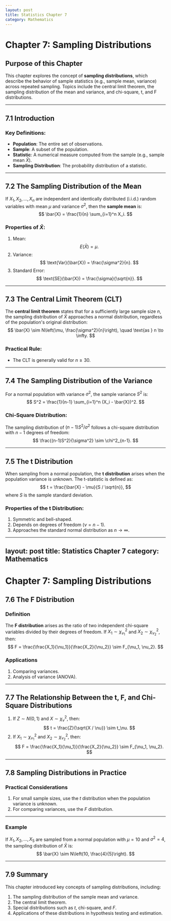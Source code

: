 ```yaml
---
layout: post
title: Statistics Chapter 7
category: Mathematics
---
```


# Chapter 7: Sampling Distributions

## Purpose of this Chapter
This chapter explores the concept of **sampling distributions**, which describe the behavior of sample statistics (e.g., sample mean, variance) across repeated sampling. Topics include the central limit theorem, the sampling distribution of the mean and variance, and chi-square, t, and F distributions.

---

## 7.1 Introduction

### Key Definitions:
- **Population**: The entire set of observations.
- **Sample**: A subset of the population.
- **Statistic**: A numerical measure computed from the sample (e.g., sample mean $\bar{X}$).
- **Sampling Distribution**: The probability distribution of a statistic.

---

## 7.2 The Sampling Distribution of the Mean

If $X_1, X_2, \ldots, X_n$ are independent and identically distributed (i.i.d.) random variables with mean $\mu$ and variance $\sigma^2$, then the **sample mean** is:
$$
\bar{X} = \frac{1}{n} \sum_{i=1}^n X_i.
$$

### Properties of $\bar{X}$:
1. Mean:
   $$
   E(\bar{X}) = \mu.
   $$
2. Variance:
   $$
   \text{Var}(\bar{X}) = \frac{\sigma^2}{n}.
   $$
3. Standard Error:
   $$
   \text{SE}(\bar{X}) = \frac{\sigma}{\sqrt{n}}.
   $$

---

## 7.3 The Central Limit Theorem (CLT)

The **central limit theorem** states that for a sufficiently large sample size $n$, the sampling distribution of $\bar{X}$ approaches a normal distribution, regardless of the population's original distribution:
$$
\bar{X} \sim N\left(\mu, \frac{\sigma^2}{n}\right), \quad \text{as } n \to \infty.
$$

### Practical Rule:
- The CLT is generally valid for $n \geq 30$.

---

## 7.4 The Sampling Distribution of the Variance

For a normal population with variance $\sigma^2$, the sample variance $S^2$ is:
$$
S^2 = \frac{1}{n-1} \sum_{i=1}^n (X_i - \bar{X})^2.
$$

### Chi-Square Distribution:
The sampling distribution of $(n-1)S^2/\sigma^2$ follows a chi-square distribution with $n-1$ degrees of freedom:
$$
\frac{(n-1)S^2}{\sigma^2} \sim \chi^2_{n-1}.
$$

---

## 7.5 The t Distribution

When sampling from a normal population, the **t distribution** arises when the population variance is unknown. The t-statistic is defined as:
$$
t = \frac{\bar{X} - \mu}{S / \sqrt{n}},
$$
where $S$ is the sample standard deviation.

### Properties of the t Distribution:
1. Symmetric and bell-shaped.
2. Depends on degrees of freedom ($\nu = n-1$).
3. Approaches the standard normal distribution as $n \to \infty$.

---
layout: post
title: Statistics Chapter 7
category: Mathematics
---

# Chapter 7: Sampling Distributions

## 7.6 The F Distribution

### Definition

The **F distribution** arises as the ratio of two independent chi-square variables divided by their degrees of freedom. If $X_1 \sim \chi^2_{\nu_1}$ and $X_2 \sim \chi^2_{\nu_2}$, then:
$$
F = \frac{\frac{X_1}{\nu_1}}{\frac{X_2}{\nu_2}} \sim F_{\nu_1, \nu_2}.
$$

### Applications
1. Comparing variances.
2. Analysis of variance (ANOVA).

---

## 7.7 The Relationship Between the t, F, and Chi-Square Distributions

1. If $Z \sim N(0, 1)$ and $X \sim \chi^2_\nu$, then:
   $$
   t = \frac{Z}{\sqrt{X / \nu}} \sim t_\nu.
   $$
2. If $X_1 \sim \chi^2_{\nu_1}$ and $X_2 \sim \chi^2_{\nu_2}$, then:
   $$
   F = \frac{\frac{X_1}{\nu_1}}{\frac{X_2}{\nu_2}} \sim F_{\nu_1, \nu_2}.
   $$

---

## 7.8 Sampling Distributions in Practice

### Practical Considerations
1. For small sample sizes, use the $t$ distribution when the population variance is unknown.
2. For comparing variances, use the $F$ distribution.

---

### Example

If $X_1, X_2, \ldots, X_5$ are sampled from a normal population with $\mu = 10$ and $\sigma^2 = 4$, the sampling distribution of $\bar{X}$ is:
$$
\bar{X} \sim N\left(10, \frac{4}{5}\right).
$$

---

## 7.9 Summary

This chapter introduced key concepts of sampling distributions, including:
1. The sampling distribution of the sample mean and variance.
2. The central limit theorem.
3. Special distributions such as $t$, chi-square, and $F$.
4. Applications of these distributions in hypothesis testing and estimation.
